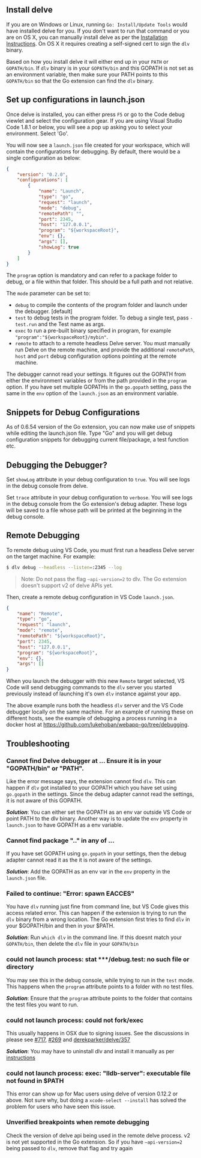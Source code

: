 ## Install delve

If you are on Windows or Linux, running `Go: Install/Update Tools` would have installed delve for you.
If you don't want to run that command or you are on OS X, you can manually install delve as per the [Installation Instructions](https://github.com/derekparker/delve/tree/master/Documentation/installation).
On OS X it requires creating a self-signed cert to sign the `dlv` binary.

Based on how you install delve it will either end up in your `PATH` or `GOPATH/bin`. 
If `dlv` binary is in your `GOPATH/bin` and this GOPATH is not set as an environment variable, then make sure your PATH points to this `GOPATH/bin` so that the Go extension can find the `dlv` binary.

## Set up configurations in launch.json

Once delve is installed, you can either press `F5` or go to the Code debug viewlet and select the configuration gear. If you are using Visual Studio Code 1.8.1 or below, you will see a pop up asking you to select your environment. Select 'Go'. 

You will now see a `launch.json` file created for your workspace, which will contain the configurations for debugging. By default, there would be a single configuration as below:

```json
{
	"version": "0.2.0",
	"configurations": [
		{
			"name": "Launch",
			"type": "go",
			"request": "launch",
			"mode": "debug",
			"remotePath": "",
			"port": 2345,
			"host": "127.0.0.1",
			"program": "${workspaceRoot}",
			"env": {},
			"args": [],
			"showLog": true
		}
	]
}
```

The `program` option is mandatory and can refer to a package folder to debug, or a file within that folder. This should be a full path and not relative.

The `mode` parameter can be set to:

* `debug` to compile the contents of the program folder and launch under the debugger. [default]
* `test` to debug tests in the program folder. To debug a single test, pass `-test.run` and the Test name as args.
* `exec` to run a pre-built binary specified in program, for example `"program":"${workspaceRoot}/mybin"`.
* `remote` to attach to a remote headless Delve server.  You must manually run Delve on the remote machine, and provide the additional `remotePath`, `host` and `port` debug configuration options pointing at the remote machine.

The debugger cannot read your settings. It figures out the GOPATH from either the environment variables or from the path provided in the `program` option. If you have set multiple GOPATHs in the `go.gopath` setting, pass the same in the `env` option of the `launch.json` as an environment variable.

## Snippets for Debug Configurations

As of 0.6.54 version of the Go extension, you can now make use of snippets while editing the launch.json file. 
Type "Go" and you will get debug configuration snippets for debugging current file/package, a test function etc.

## Debugging the Debugger?

Set `showLog` attribute in your debug configuration to `true`. You will see logs in the debug console from delve.

Set `trace` attribute in your debug configuration to `verbose`. You will see logs in the debug console from the Go extension's debug adapter. These logs will be saved to a file whose path will be printed at the beginning in the debug console.

## Remote Debugging

To remote debug using VS Code, you must first run a headless Delve server on the target machine.  For example:

```bash
$ dlv debug --headless --listen=:2345 --log
```

> Note: Do not pass the flag `–api-version=2` to dlv. The Go extension doesn't support v2 of delve APIs yet.

Then, create a remote debug configuration in VS Code `launch.json`.

```json
{
	"name": "Remote",
	"type": "go",
	"request": "launch",
	"mode": "remote",
	"remotePath": "${workspaceRoot}",
	"port": 2345,
	"host": "127.0.0.1",
	"program": "${workspaceRoot}",
	"env": {},
	"args": []
}
```

When you launch the debugger with this new `Remote` target selected, VS Code will send debugging
commands to the `dlv` server you started previously instead of launching it's own `dlv` instance against your app.

The above example runs both the headless `dlv` server and the VS Code debugger locally on the same machine.  For an
example of running these on different hosts, see the example of debugging a process running in a docker host at https://github.com/lukehoban/webapp-go/tree/debugging.

## Troubleshooting

### Cannot find Delve debugger at ... Ensure it is in your "GOPATH/bin" or "PATH".

Like the error message says, the extension cannot find `dlv`. 
This can happen if `dlv` got installed to your GOPATH which you have set using `go.gopath` in the settings.
Since the debug adapter cannot read the settings, it is not aware of this GOPATH.

**_Solution_**: You can either set the GOPATH as an env var outside VS Code or point PATH to the dlv binary.
Another way is to update the `env` property in `launch.json` to have GOPATH as a env variable.

### Cannot find package ".." in any of ... 

If you have set GOPATH using `go.gopath` in your settings, then the debug adapter cannot read it as the it is not aware of the settings. 

**_Solution_**: Add the GOPATH as an env var in the `env` property in the `launch.json` file.

### Failed to continue: "Error: spawn EACCES"

You have `dlv` running just fine from command line, but VS Code gives this access related error. 
This can happen if the extension is trying to run the `dlv` binary from a wrong location.
The Go extension first tries to find `dlv` in your $GOPATH/bin and then in your $PATH.  

**_Solution_**: Run `which dlv` in the command line. If this doesnt match your `GOPATH/bin`, then delete the `dlv` file in 
your `GOPATH/bin`


### could not launch process: stat ***/debug.test: no such file or directory

You may see this in the debug console, while trying to run in the `test` mode. This happens when the `program` attribute points to a folder with no test files.

**_Solution_**: Ensure that the `program` attribute points to the folder that contains the test files you want to run.

### could not launch process: could not fork/exec

This usually happens in OSX due to signing issues. See the discussions in please see [#717](https://github.com/Microsoft/vscode-go/issues/717), [#269](https://github.com/Microsoft/vscode-go/issues/269) and [derekparker/delve/357](https://github.com/derekparker/delve/issues/357)

**_Solution_**: You may have to uninstall dlv and install it manually as per [instructions](https://github.com/derekparker/delve/blob/master/Documentation/installation/osx/install.md#manual-install)

### could not launch process: exec: "lldb-server": executable file not found in $PATH

This error can show up for Mac users using delve of version 0.12.2 or above. Not sure why, but doing a `xcode-select --install` has solved the problem for users who have seen this issue.

### Unverified breakpoints when remote debugging

Check the version of delve api being used in the remote delve process. v2 is not yet supported in the Go extension. So if you have `–api-version=2` being passed to `dlv`, remove that flag and try again